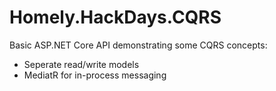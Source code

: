 # Homely.HackDays.CQRS
Basic ASP.NET Core API demonstrating some CQRS concepts:
- Seperate read/write models
- MediatR for in-process messaging